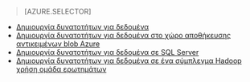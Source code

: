 > [AZURE.SELECTOR]
- [Δημιουργία δυνατοτήτων για δεδομένα](../articles/machine-learning-data-science-create-features.md)
- [Δημιουργία δυνατοτήτων για δεδομένα στο χώρο αποθήκευσης αντικειμένων blob Azure](../articles/machine-learning-data-science-create-features-blob.md)
- [Δημιουργία δυνατοτήτων για δεδομένα σε SQL Server](../articles/machine-learning/machine-learning-data-science-create-features-sql-server.md)
- [Δημιουργία δυνατοτήτων για δεδομένα σε ένα σύμπλεγμα Hadoop χρήση ομάδα ερωτημάτων](../articles/machine-learning/machine-learning-data-science-create-features-hive.md)
